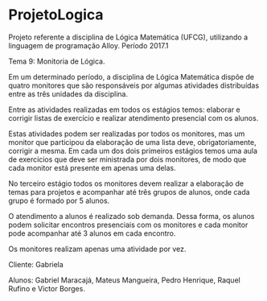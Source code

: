 # ProjetoLogica
Projeto referente a disciplina de Lógica Matemática (UFCG), utilizando a linguagem de programação Alloy. 
Período 2017.1

Tema 9: Monitoria de Lógica. 

Em um determinado período, a disciplina de Lógica Matemática dispõe de quatro monitores que são responsáveis por 
algumas atividades distribuídas entre as três unidades da disciplina. 

Entre as atividades realizadas em todos os estágios temos: elaborar e corrigir listas de exercício e 
realizar atendimento presencial com os alunos. 

Estas atividades podem ser realizadas por todos os monitores, mas um monitor que participou da elaboração de uma lista 
deve, obrigatoriamente, corrigir a mesma. Em cada um dos dois primeiros estágios temos uma aula de exercícios que deve 
ser ministrada por dois monitores, de modo que cada monitor está presente em apenas uma delas. 

No terceiro estágio todos os monitores devem realizar a elaboração de temas para projetos e acompanhar até três 
grupos de alunos, onde cada grupo é formado por 5 alunos. 

O atendimento a alunos é realizado sob demanda. Dessa forma, os alunos podem solicitar encontros presenciais com 
os monitores e cada monitor pode acompanhar até 3 alunos em cada encontro.

Os monitores realizam apenas uma atividade por vez.  

Cliente: Gabriela

Alunos: Gabriel Maracajá, Mateus Mangueira, Pedro Henrique, Raquel Rufino e Victor Borges.
